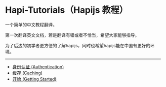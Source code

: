 # Hapi-Tutorials（Hapijs 教程）
一个简单的中文教程翻译。

第一次翻译英文文档，若是翻译有错或者不恰当，希望大家能够指导。

为了后边的初学者更方便的了解hapijs，同时也希望hapijs能在中国有更好的环境。

---

- [身份认证 (Authentication)](./Authentication.md#authentication)
- [缓存 (Caching)](./Caching.md#caching)
- [开始 (Getting Started)](./GettingStarted.md#started)
